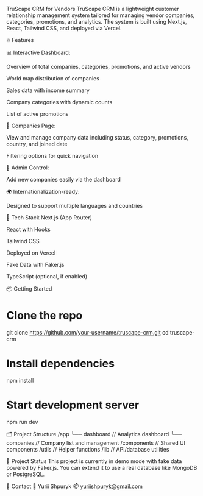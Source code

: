TruScape CRM for Vendors
TruScape CRM is a lightweight customer relationship management system tailored for managing vendor companies,
categories, promotions, and analytics. The system is built using Next.js, React, Tailwind CSS, and deployed via Vercel.

🔥 Features

📊 Interactive Dashboard:

Overview of total companies, categories, promotions, and active vendors

World map distribution of companies

Sales data with income summary

Company categories with dynamic counts

List of active promotions

🏢 Companies Page:

View and manage company data including status, category, promotions, country, and joined date

Filtering options for quick navigation

🔧 Admin Control:

Add new companies easily via the dashboard

🌍 Internationalization-ready:

Designed to support multiple languages and countries

🚀 Tech Stack
Next.js (App Router)

React with Hooks

Tailwind CSS

Deployed on Vercel

Fake Data with Faker.js

TypeScript (optional, if enabled)

📦 Getting Started

# Clone the repo

git clone https://github.com/your-username/truscape-crm.git
cd truscape-crm

# Install dependencies

npm install

# Start development server

npm run dev

🗂 Project Structure
/app
└── dashboard // Analytics dashboard
└── companies // Company list and management
/components // Shared UI components
/utils // Helper functions
/lib // API/database utilities

🔐 Project Status
This project is currently in demo mode with fake data powered by Faker.js. You can extend it to use a real database like
MongoDB or PostgreSQL.

📧 Contact
👤 Yurii Shpuryk
📫 yuriishpuryk@gmail.com